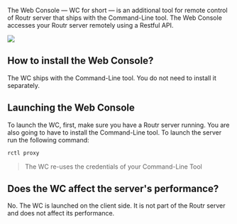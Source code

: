 The Web Console — WC for short — is an additional tool for remote control of Routr server that ships with the Command-Line tool.  The Web Console accesses your Routr server remotely using a Restful API.

<img src="/docs/assets/images/routr_ui_animation.gif"/>

## How to install the Web Console?

The WC ships with the Command-Line tool. You do not need to install it separately.

## Launching the Web Console

To launch the WC, first, make sure you have a Routr server running. You are also going to have to install the Command-Line tool.   To launch the server run the following command:

```bash
rctl proxy
```

> The WC re-uses the credentials of your Command-Line Tool

## Does the WC affect the server's performance?

No. The WC is launched on the client side. It is not part of the Routr server and does not affect its performance.
